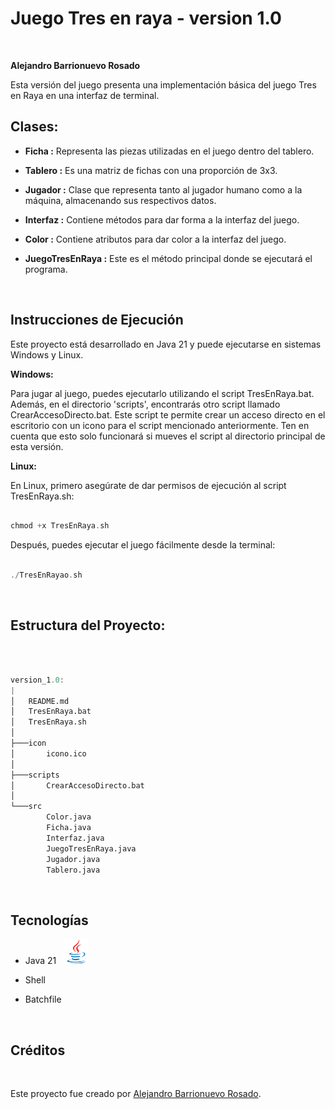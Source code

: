 # Juego Tres en raya  -  version 1.0

<br>

**Alejandro Barrionuevo Rosado**
<br> 

Esta versión del juego presenta una implementación básica del juego Tres en Raya en una interfaz de terminal.


## Clases:

- **Ficha :**  Representa las piezas utilizadas en el juego dentro del tablero.

- **Tablero :** Es una matriz de fichas con una proporción de 3x3.

- **Jugador :** Clase que representa tanto al jugador humano como a la máquina, almacenando sus respectivos datos.

- **Interfaz :** Contiene métodos para dar forma a la interfaz del juego.

- **Color :** Contiene atributos para dar color a la interfaz del juego.

- **JuegoTresEnRaya :** Este es el método principal donde se ejecutará el programa.

<br>

## Instrucciones de Ejecución

Este proyecto está desarrollado en Java 21 y puede ejecutarse en sistemas Windows y Linux.

**Windows:**

Para jugar al juego, puedes ejecutarlo utilizando el script TresEnRaya.bat. Además, en el directorio 'scripts', encontrarás otro script llamado CrearAccesoDirecto.bat. Este script te permite crear un acceso directo en el escritorio con un icono para el script mencionado anteriormente. Ten en cuenta que esto solo funcionará si mueves el script al directorio principal de esta versión.

**Linux:**

En Linux, primero asegúrate de dar permisos de ejecución al script TresEnRaya.sh:

```c

chmod +x TresEnRaya.sh

```

Después, puedes ejecutar el juego fácilmente desde la terminal:

```c

./TresEnRayao.sh

```

<br>

## Estructura del Proyecto:

<br>

```d

version_1.0:
|
│   README.md
│   TresEnRaya.bat
│   TresEnRaya.sh
│
├───icon
│       icono.ico
│
├───scripts
│       CrearAccesoDirecto.bat
│
└───src
        Color.java
        Ficha.java
        Interfaz.java
        JuegoTresEnRaya.java
        Jugador.java
        Tablero.java

```

<br>

## Tecnologías


- Java 21 &nbsp; <a href="https://www.java.com" target="_blank" rel="noreferrer"> <img src="https://raw.githubusercontent.com/devicons/devicon/master/icons/java/java-original.svg" alt="java" width="40" height="40"/></a>

- Shell 

- Batchfile

<br>

## Créditos

<br>

Este proyecto fue creado por [Alejandro Barrionuevo Rosado](https://github.com/Alejandro-BR).



